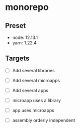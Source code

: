 monorepo
=

## Preset
- node: 12.13.1
- yarn: 1.22.4

## Targets
- [ ] Add several libraries
- [ ] Add several microapps
- [ ] Add several apps

- [ ] microapp uses a library
- [ ] app uses microapps

- [ ] assembly orderly independent
